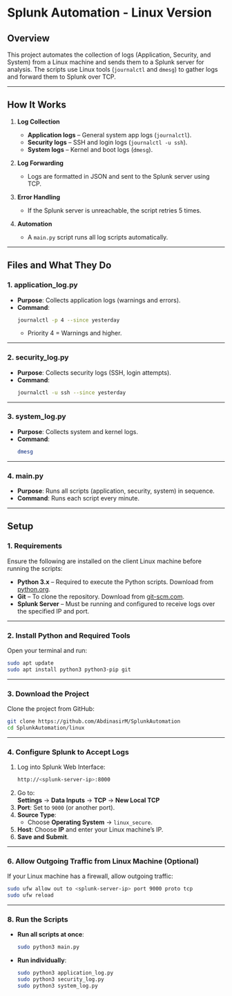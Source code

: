 # Splunk Automation - Linux Version  

## Overview  
This project automates the collection of logs (Application, Security, and System) from a Linux machine and sends them to a Splunk server for analysis. The scripts use Linux tools (`journalctl` and `dmesg`) to gather logs and forward them to Splunk over TCP.  

---

## How It Works  
1. **Log Collection**  
   - **Application logs** – General system app logs (`journalctl`).  
   - **Security logs** – SSH and login logs (`journalctl -u ssh`).  
   - **System logs** – Kernel and boot logs (`dmesg`).  

2. **Log Forwarding**  
   - Logs are formatted in JSON and sent to the Splunk server using TCP.  

3. **Error Handling**  
   - If the Splunk server is unreachable, the script retries 5 times.  

4. **Automation**  
   - A `main.py` script runs all log scripts automatically.  

---

## Files and What They Do  

### 1. **application_log.py**  
- **Purpose**: Collects application logs (warnings and errors).  
- **Command**:  
   ```bash
   journalctl -p 4 --since yesterday
   ```  
   - Priority 4 = Warnings and higher.  

---

### 2. **security_log.py**  
- **Purpose**: Collects security logs (SSH, login attempts).  
- **Command**:  
   ```bash
   journalctl -u ssh --since yesterday
   ```  

---

### 3. **system_log.py**  
- **Purpose**: Collects system and kernel logs.  
- **Command**:  
   ```bash
   dmesg
   ```  

---

### 4. **main.py**  
- **Purpose**: Runs all scripts (application, security, system) in sequence.  
- **Command**: Runs each script every minute.  

---

## Setup  

### 1. **Requirements**  
Ensure the following are installed on the client Linux machine before running the scripts:  

- **Python 3.x** – Required to execute the Python scripts. Download from [python.org](https://www.python.org/downloads/).  
- **Git** – To clone the repository. Download from [git-scm.com](https://git-scm.com/downloads).  
- **Splunk Server** – Must be running and configured to receive logs over the specified IP and port.  

---

### 2. Install Python and Required Tools  
Open your terminal and run:  
```bash
sudo apt update
sudo apt install python3 python3-pip git
```

---

### 3. Download the Project  
Clone the project from GitHub:  
```bash
git clone https://github.com/AbdinasirM/SplunkAutomation
cd SplunkAutomation/linux
```

---

### 4. Configure Splunk to Accept Logs  

1. Log into Splunk Web Interface:  
   ```bash
   http://<splunk-server-ip>:8000
   ```  
2. Go to:  
   **Settings** → **Data Inputs** → **TCP** → **New Local TCP**  
3. **Port**: Set to `9000` (or another port).  
4. **Source Type**:  
   - Choose **Operating System** → `linux_secure`.  
5. **Host**: Choose **IP** and enter your Linux machine’s IP.  
6. **Save and Submit**.  

---



### 6. Allow Outgoing Traffic from Linux Machine (Optional)  
If your Linux machine has a firewall, allow outgoing traffic:  
```bash
sudo ufw allow out to <splunk-server-ip> port 9000 proto tcp
sudo ufw reload
```

---


### 8. Run the Scripts  

- **Run all scripts at once**:  
   ```bash
   sudo python3 main.py
   ```  
- **Run individually**:  
   ```bash
   sudo python3 application_log.py
   sudo python3 security_log.py
   sudo python3 system_log.py
   ```  





